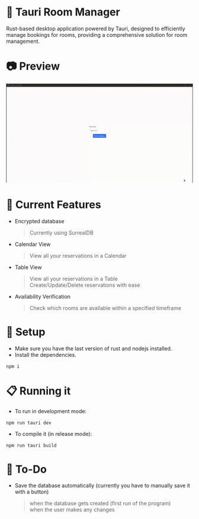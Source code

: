 # 🏢 Tauri Room Manager
Rust-based desktop application powered by Tauri, designed to efficiently manage bookings for rooms, providing a comprehensive solution for room management.

# 📷 Preview
![](https://github.com/pathetic/tauri-room-manager/blob/main/preview.gif)

# 📃 Current Features
- Encrypted database
    > Currently using SurrealDB
- Calendar View
    > View all your reservations in a Calendar
- Table View
    > View all your reservations in a Table  
    > Create/Update/Delete reservations with ease
- Availability Verification
    > Check which rooms are available within a specified timeframe

# 🔧 Setup
- Make sure you have the last version of rust and nodejs installed.
- Install the dependencies.
```
npm i
```

# 📋 Running it
- To run in development mode:
```
npm run tauri dev
```
- To compile it (in release mode):
```
npm run tauri build
```

# 🚧 To-Do
- Save the database automatically (currently you have to manually save it with a button)
  > when the database gets created (first run of the program)  
  > when the user makes any changes
